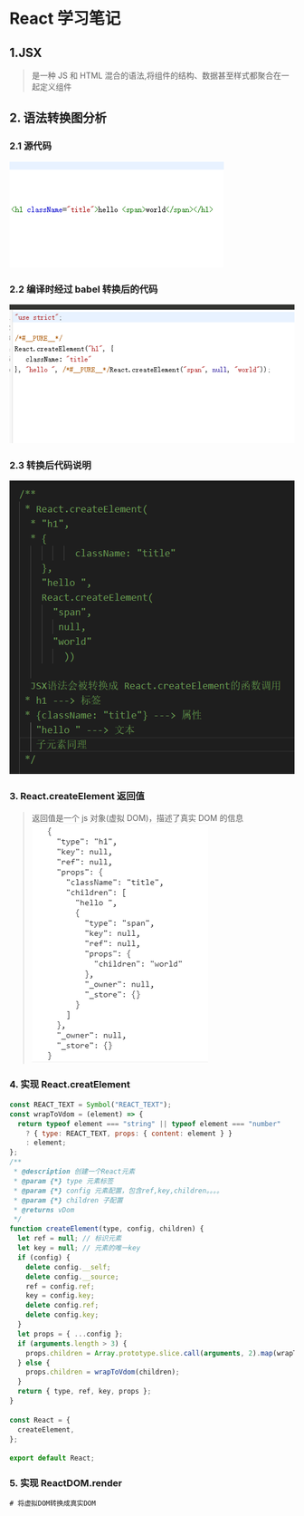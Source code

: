 # React 学习笔记

## 1.JSX

> 是一种 JS 和 HTML 混合的语法,将组件的结构、数据甚至样式都聚合在一起定义组件

## 2. 语法转换图分析

### 2.1 源代码

![](./assets/jsx-source-code.png) 

### 2.2 编译时经过 babel 转换后的代码

![](./assets/jsx-babel-transform-code.png) 

### 2.3 转换后代码说明

![](./assets/jsx-babel-transform-code-explain.png) 

### 3. React.createElement 返回值

> 返回值是一个 js 对象(虚拟 DOM)，描述了真实 DOM 的信息
> ![](./assets/react.createment-returns.png)

### 4. 实现 React.creatElement

```js
const REACT_TEXT = Symbol("REACT_TEXT");
const wrapToVdom = (element) => {
  return typeof element === "string" || typeof element === "number"
    ? { type: REACT_TEXT, props: { content: element } }
    : element;
};
/**
 * @description 创建一个React元素
 * @param {*} type 元素标签
 * @param {*} config 元素配置，包含ref,key,children。。。。
 * @param {*} children 子配置
 * @returns vDom
 */
function createElement(type, config, children) {
  let ref = null; // 标识元素
  let key = null; // 元素的唯一key
  if (config) {
    delete config.__self;
    delete config.__source;
    ref = config.ref;
    key = config.key;
    delete config.ref;
    delete config.key;
  }
  let props = { ...config };
  if (arguments.length > 3) {
    props.children = Array.prototype.slice.call(arguments, 2).map(wrapToVdom);
  } else {
    props.children = wrapToVdom(children);
  }
  return { type, ref, key, props };
}

const React = {
  createElement,
};

export default React;
```

### 5. 实现 ReactDOM.render

```js
# 将虚拟DOM转换成真实DOM

```


